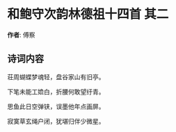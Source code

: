 # 和鲍守次韵林德祖十四首  其二

**作者**: 傅察

## 诗词内容

荘周蝴蝶梦魂轻，盘谷家山有旧亭。

下笔未能工嫓白，折腰何敢望纡青。

思鱼此日空弹铗，误墨他年点画屏。

寂寞草玄绳户闭，犹堪归伴少微星。

